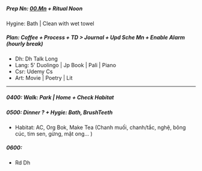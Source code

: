 ##### Prep Nn: [00.Mn](https://github.com/ThanhNguyen24590/Process/blob/main/00.Mn.md) + Ritual Noon
Hygine: Bath | Clean with wet towel
##### Plan: Coffee + Process + TD > Journal + Upd Sche Mn + Enable Alarm (hourly break) 
+ Dh: Dh Talk Long
+ Lang: 5' Duolingo | Jp Book | Pali | Piano
+ Csr: Udemy Cs
+ Art: Movie | Poetry | Lit
---
##### 0400: Walk: Park | Home + Check Habitat
##### 0500: Dinner ? + Hygie: Bath, BrushTeeth
+ Habitat: AC, Org Bok, Make Tea (Chanh muối, chanh/tắc, nghệ, bông cúc, tim sen, gừng, mật ong... )
##### 0600: 
+ Rd Dh
